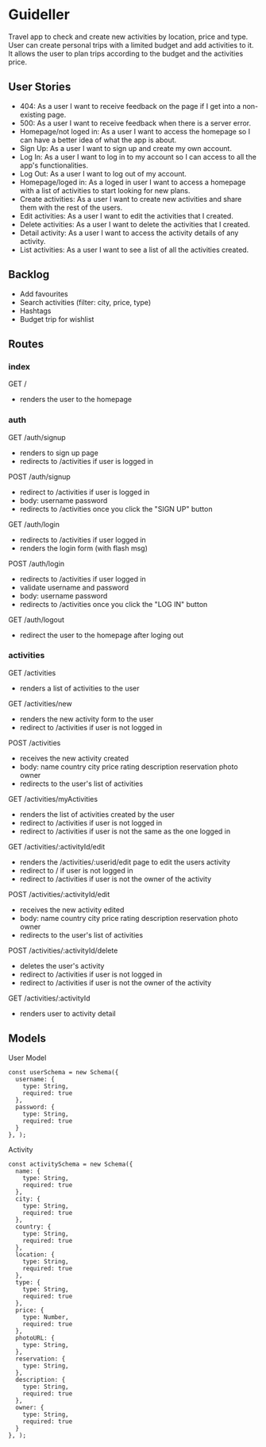 # Guideller
Travel app to check and create new activities by location, price and type. User can create personal trips with a limited budget and add activities to it. It allows the user to plan trips according to the budget and the activities price.

## User Stories

- 404: As a user I want to receive feedback on the page if I get into a non-existing page.
- 500: As a user I want to receive feedback when there is a server error.
- Homepage/not loged in: As a user I want to access the homepage so I can have a better idea of what the app is about.
- Sign Up: As a user I want to sign up and create my own account.
- Log In: As a user I want to log in to my account so I can access to all the app's functionalities.
- Log Out: As a user I want to log out of my account.
- Homepage/loged in: As a loged in user I want to access a homepage with a list of activities to start looking for new plans.
- Create activities: As a user I want to create new activities and share them with the rest of the users.
- Edit activities: As a user I want to edit the activities that I created.
- Delete activities: As a user I want to delete the activities that I created.
- Detail activity: As a user I want to access the activity details of any activity.
- List activities: As a user I want to see a list of all the activities created.


## Backlog

- Add favourites
- Search activities (filter: city, price, type)
- Hashtags
- Budget trip for wishlist


## Routes

### index

GET /
- renders the user to the homepage

### auth

GET /auth/signup
- renders to sign up page
- redirects to /activities if user is logged in

POST /auth/signup
- redirect to /activities if user is logged in
- body:
  username
  password
- redirects to /activities once you click the "SIGN UP" button

GET /auth/login
- redirects to /activities if user logged in
- renders the login form (with flash msg)

POST /auth/login
- redirects to /activities if user logged in
- validate username and password
- body:
  username
  password
- redirects to /activities once you click the "LOG IN" button

GET /auth/logout
- redirect the user to the homepage after loging out

### activities

GET /activities
- renders a list of activities to the user

GET /activities/new
- renders the new activity form to the user
- redirect to /activities if user is not logged in

POST /activities
- receives the new activity created
- body:
  name
  country
  city
  price
  rating
  description
  reservation
  photo
  owner
- redirects to the user's list of activities

GET /activities/myActivities
- renders the list of activities created by the user
- redirect to /activities if user is not logged in
- redirect to /activities if user is not the same as the one logged in

GET /activities/:activityId/edit
- renders the /activities/:userid/edit page to edit the users activity
- redirect to / if user is not logged in
- redirect to /activities if user is not the owner of the activity

POST /activities/:activityId/edit
- receives the new activity edited
- body:
  name
  country
  city
  price
  rating
  description
  reservation
  photo
  owner
- redirects to the user's list of activities

POST /activities/:activityId/delete
- deletes the user's activity
- redirect to /activities if user is not logged in
- redirect to /activities if user is not the owner of the activity

GET /activities/:activityId
- renders user to activity detail



## Models

User Model

```
const userSchema = new Schema({
  username: {
    type: String,
    required: true
  },
  password: {
    type: String,
    required: true
  }
}, );
 ```

Activity

```
const activitySchema = new Schema({
  name: {
    type: String,
    required: true
  },
  city: {
    type: String,
    required: true
  },
  country: {
    type: String,
    required: true
  },
  location: {
    type: String,
    required: true
  },
  type: {
    type: String,
    required: true
  },
  price: {
    type: Number,
    required: true
  },
  photoURL: {
    type: String,
  },
  reservation: {
    type: String,
  },
  description: {
    type: String,
    required: true
  },
  owner: {
    type: String,
    required: true
  }
}, );
```

